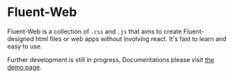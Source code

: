 # Fluent-Web

Fluent-Web is a collection of `.css` and `.js` that aims to create Fluent-designed html files or web apps without involving react. It's fast to learn and easy to use.

Further development is still in progress, Documentations please visit [the demo page](https://dilemmagx.github.io/Fluent-Web-v2/demo).